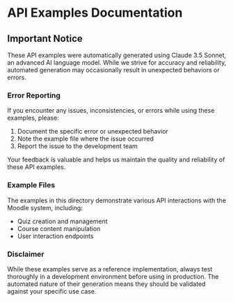 # API Examples Documentation

## Important Notice

These API examples were automatically generated using Claude 3.5 Sonnet, an advanced AI language model. While we strive for accuracy and reliability, automated generation may occasionally result in unexpected behaviors or errors.

### Error Reporting

If you encounter any issues, inconsistencies, or errors while using these examples, please:

1. Document the specific error or unexpected behavior
2. Note the example file where the issue occurred
3. Report the issue to the development team

Your feedback is valuable and helps us maintain the quality and reliability of these API examples.

### Example Files

The examples in this directory demonstrate various API interactions with the Moodle system, including:

- Quiz creation and management
- Course content manipulation
- User interaction endpoints

### Disclaimer

While these examples serve as a reference implementation, always test thoroughly in a development environment before using in production. The automated nature of their generation means they should be validated against your specific use case.